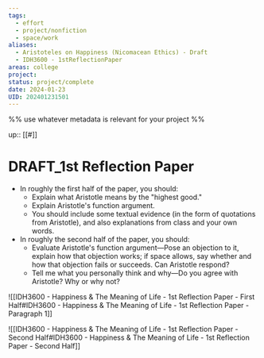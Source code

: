 ```yaml
---
tags:
  - effort
  - project/nonfiction
  - space/work
aliases:
  - Aristoteles on Happiness (Nicomacean Ethics) - Draft
  - IDH3600 - 1stReflectionPaper
areas: college
project: 
status: project/complete
date: 2024-01-23
UID: 202401231501
---
```


%%
use whatever metadata is relevant for your project
%%

up:: [[#]]

# DRAFT_1st Reflection Paper
- In roughly the first half of the paper, you should:
	- Explain what Aristotle means by the "highest good."
	- Explain Aristotle's function argument.  
	- You should include some textual evidence (in the form of quotations from Aristotle), and also explanations from class and your own words.
- In roughly the second half of the paper, you should:
	- Evaluate Aristotle's function argument—Pose an objection to it, explain how that objection works; if space allows, say whether and how that objection fails or succeeds. Can Aristotle respond?
	- Tell me what you personally think and why—Do you agree with Aristotle? Why or why not?

![[IDH3600 - Happiness & The Meaning of Life - 1st Reflection Paper - First Half#IDH3600 - Happiness & The Meaning of Life - 1st Reflection Paper - Paragraph 1]]

![[IDH3600 - Happiness & The Meaning of Life - 1st Reflection Paper - Second Half#IDH3600 - Happiness & The Meaning of Life - 1st Reflection Paper - Second Half]]

